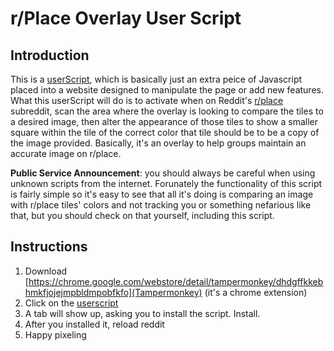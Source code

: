 # r/Place Overlay User Script

## Introduction

This is a [userScript](https://developer.mozilla.org/en-US/docs/Mozilla/Add-ons/WebExtensions/API/userScripts), which is basically just an extra peice of Javascript placed into a website designed to manipulate the page or add new features. What this userScript will do is to activate when on Reddit's [r/place](https://www.reddit.com/r/place) subreddit, scan the area where the overlay is looking to compare the tiles to a desired image, then alter the appearance of those tiles to show a smaller square within the tile of the correct color that tile should be to be a copy of the image provided. Basically, it's an overlay to help groups maintain an accurate image on r/place.

**Public Service Announcement**: you should always be careful when using unknown scripts from the internet. Forunately the functionality of this script is fairly simple so it's easy to see that all it's doing is comparing an image with r/place tiles' colors and not tracking you or something nefarious like that, but you should check on that yourself, including this script.

## Instructions

1. Download [https://chrome.google.com/webstore/detail/tampermonkey/dhdgffkkebhmkfjojejmpbldmpobfkfo](Tampermonkey) (it's a chrome extension)
2. Click on the [userscript](https://github.com/TotoShampoin/place-overlay-hypnohookup/raw/main/userscript.user.js)
3. A tab will show up, asking you to install the script. Install.
4. After you installed it, reload reddit
5. Happy pixeling
